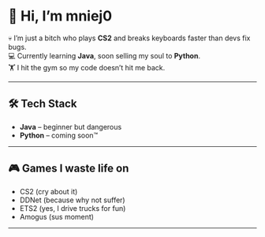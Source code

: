 # 👋 Hi, I’m mniej0

💀 I’m just a bitch who plays **CS2** and breaks keyboards faster than devs fix bugs.  
💻 Currently learning **Java**, soon selling my soul to **Python**.  
🏋️ I hit the gym so my code doesn’t hit me back.  

---

## 🛠️ Tech Stack
- **Java** – beginner but dangerous  
- **Python** – coming soon™  

---

## 🎮 Games I waste life on
- CS2 (cry about it)  
- DDNet (because why not suffer)  
- ETS2 (yes, I drive trucks for fun)  
- Amogus (sus moment)  

---
